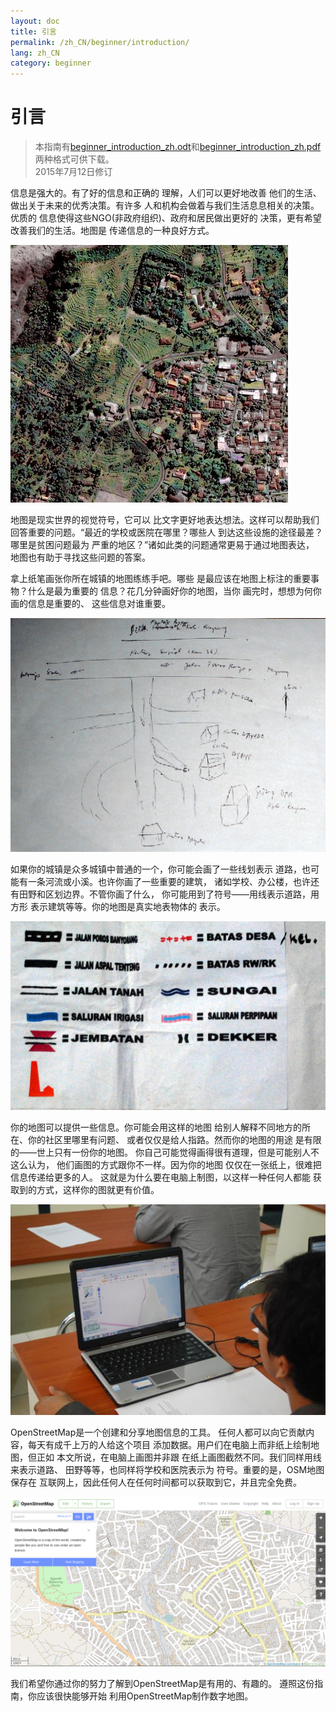 ```yaml
---
layout: doc
title: 引言
permalink: /zh_CN/beginner/introduction/
lang: zh_CN
category: beginner
---
```


引言
============

> 本指南有[beginner_introduction_zh.odt](/files/beginner_introduction_zh.odt)和[beginner_introduction_zh.pdf](/files/beginner_introduction_zh.pdf)两种格式可供下载。  
> 2015年7月12日修订  

信息是强大的。有了好的信息和正确的
理解，人们可以更好地改善
他们的生活、做出关于未来的优秀决策。有许多
人和机构会做着与我们生活息息相关的决策。优质的
信息使得这些NGO(非政府组织)、政府和居民做出更好的
决策，更有希望改善我们的生活。地图是
传递信息的一种良好方式。 

![A village in Indonesia][]

地图是现实世界的视觉符号，它可以 
比文字更好地表达想法。这样可以帮助我们
回答重要的问题。“最近的学校或医院在哪里？哪些人
到达这些设施的途径最差？哪里是贫困问题最为
严重的地区？”诸如此类的问题通常更易于通过地图表达，
地图也有助于寻找这些问题的答案。 

拿上纸笔画张你所在城镇的地图练练手吧。哪些
是最应该在地图上标注的重要事物？什么是最为重要的
信息？花几分钟画好你的地图，当你
画完时，想想为何你画的信息是重要的、
这些信息对谁重要。

![Example of a hand-drawn map][]

如果你的城镇是众多城镇中普通的一个，你可能会画了一些线划表示
道路，也可能有一条河流或小溪。也许你画了一些重要的建筑，
诸如学校、办公楼，也许还有田野和区划边界。不管你画了什么，
你可能用到了符号——用线表示道路，用方形
表示建筑等等。你的地图是真实地表物体的
表示。

![Examples of symbols][]

你的地图可以提供一些信息。你可能会用这样的地图
给别人解释不同地方的所在、你的社区里哪里有问题、
或者仅仅是给人指路。然而你的地图的用途
是有限的——世上只有一份你的地图。
你自己可能觉得画得很有道理，但是可能别人不这么认为，
他们画图的方式跟你不一样。因为你的地图
仅仅在一张纸上，很难把信息传递给更多的人。
这就是为什么要在电脑上制图，以这样一种任何人都能
获取到的方式，这样你的图就更有价值。 

![Mapping on Computer][]

OpenStreetMap是一个创建和分享地图信息的工具。 
任何人都可以向它贡献内容，每天有成千上万的人给这个项目 
添加数据。用户们在电脑上而非纸上绘制地图，但正如 
本文所说，在电脑上画图并非跟 
在纸上画图截然不同。我们同样用线来表示道路、
田野等等，也同样将学校和医院表示为 
符号。重要的是，OSM地图保存在 
互联网上，因此任何人在任何时间都可以获取到它，并且完全免费。

![Digital maps with OpenStreetMap][]

我们希望你通过你的努力了解到OpenStreetMap是有用的、有趣的。
遵照这份指南，你应该很快能够开始
利用OpenStreetMap制作数字地图。


[A village in Indonesia]: /images/beginner/village-in-indonesia.png
[Example of a hand-drawn map]: /images/beginner/hand-drawn-map.png
[Examples of symbols]: /images/beginner/examples-of-symbols.png
[Mapping on Computer]: /images/beginner/mapping-on-computer.png
[Digital maps with OpenStreetMap]: /images/beginner/digital-maps-with-osm.png